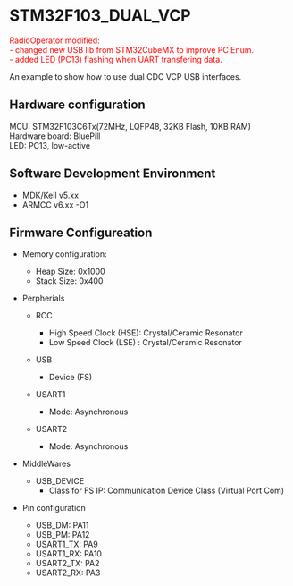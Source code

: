# STM32F103_DUAL_VCP

<font color="red">RadioOperator modified:  
</font>
<font color="red">- changed new USB lib from STM32CubeMX to improve PC Enum.  
</font>
<font color="red">- added LED (PC13) flashing when UART transfering data.  
</font>




An example to show how to use dual CDC VCP USB interfaces. 

## Hardware configuration

MCU: STM32F103C6Tx(72MHz, LQFP48, 32KB Flash, 10KB RAM)  
Hardware board: BluePill  
LED: PC13, low-active  

## Software Development Environment

- MDK/Keil v5.xx  
- ARMCC v6.xx -O1  

## Firmware Configureation

- Memory configuration:
    - Heap Size: 0x1000
    - Stack Size: 0x400

- Perpherials
    - RCC 
        - High Speed Clock (HSE): Crystal/Ceramic Resonator
        - Low Speed Clock (LSE) : Crystal/Ceramic Resonator
    - USB
        - Device (FS)

    - USART1
        - Mode: Asynchronous

    - USART2
        - Mode: Asynchronous

- MiddleWares
    - USB_DEVICE
        - Class for FS IP: Communication Device Class (Virtual Port Com)

- Pin configuration
    - USB_DM: PA11
    - USB_PM: PA12
    - USART1_TX: PA9
    - USART1_RX: PA10
    - USART2_TX: PA2
    - USART2_RX: PA3


```

